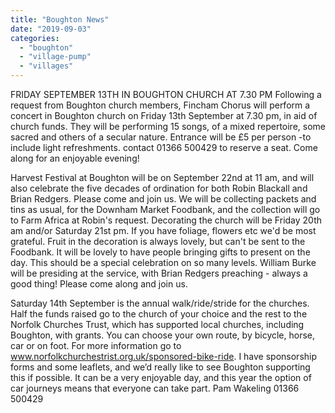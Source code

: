 ```yaml
---
title: "Boughton News"
date: "2019-09-03"
categories: 
  - "boughton"
  - "village-pump"
  - "villages"
---
```


FRIDAY SEPTEMBER 13TH IN BOUGHTON CHURCH AT 7.30 PM Following a request from Boughton church members, Fincham Chorus will perform a concert in Boughton church on Friday 13th September at 7.30 pm, in aid of church funds. They will be performing 15 songs, of a mixed repertoire, some sacred and others of a secular nature. Entrance will be £5 per person -to include light refreshments. contact 01366 500429 to reserve a seat. Come along for an enjoyable evening!

Harvest Festival at Boughton will be on September 22nd at 11 am, and will also celebrate the five decades of ordination for both Robin Blackall and Brian Redgers. Please come and join us. We will be collecting packets and tins as usual, for the Downham Market Foodbank, and the collection will go to Farm Africa at Robin's request. Decorating the church will be Friday 20th am and/or Saturday 21st pm. If you have foliage, flowers etc we'd be most grateful. Fruit in the decoration is always lovely, but can't be sent to the Foodbank. It will be lovely to have people bringing gifts to present on the day. This should be a special celebration on so many levels. William Burke will be presiding at the service, with Brian Redgers preaching - always a good thing! Please come along and join us.

Saturday 14th September is the annual walk/ride/stride for the churches. Half the funds raised go to the church of your choice and the rest to the Norfolk Churches Trust, which has supported local churches, including Boughton, with grants. You can choose your own route, by bicycle, horse, car or on foot. For more information go to www.norfolkchurchestrist.org.uk/sponsored-bike-ride. I have sponsorship forms and some leaflets, and we’d really like to see Boughton supporting this if possible. It can be a very enjoyable day, and this year the option of car journeys means that everyone can take part. Pam Wakeling 01366 500429
